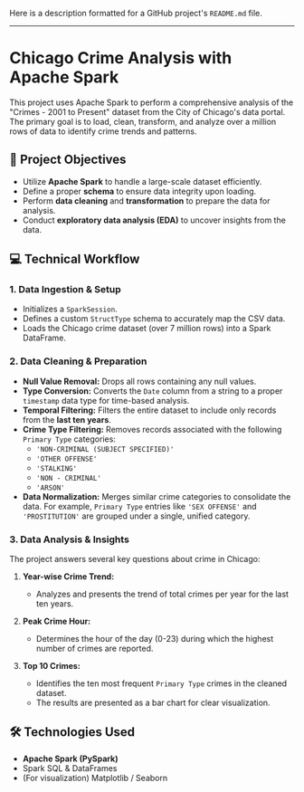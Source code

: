 Here is a description formatted for a GitHub project's `README.md` file.

---

# Chicago Crime Analysis with Apache Spark

This project uses Apache Spark to perform a comprehensive analysis of the "Crimes - 2001 to Present" dataset from the City of Chicago's data portal. The primary goal is to load, clean, transform, and analyze over a million rows of data to identify crime trends and patterns.

## 🚀 Project Objectives

* Utilize **Apache Spark** to handle a large-scale dataset efficiently.
* Define a proper **schema** to ensure data integrity upon loading.
* Perform **data cleaning** and **transformation** to prepare the data for analysis.
* Conduct **exploratory data analysis (EDA)** to uncover insights from the data.

## 💻 Technical Workflow

### 1. Data Ingestion & Setup
* Initializes a `SparkSession`.
* Defines a custom `StructType` schema to accurately map the CSV data.
* Loads the Chicago crime dataset (over 7 million rows) into a Spark DataFrame.

### 2. Data Cleaning & Preparation
* **Null Value Removal:** Drops all rows containing any null values.
* **Type Conversion:** Converts the `Date` column from a string to a proper `timestamp` data type for time-based analysis.
* **Temporal Filtering:** Filters the entire dataset to include only records from the **last ten years**.
* **Crime Type Filtering:** Removes records associated with the following `Primary Type` categories:
    * `'NON-CRIMINAL (SUBJECT SPECIFIED)'`
    * `'OTHER OFFENSE'`
    * `'STALKING'`
    * `'NON - CRIMINAL'`
    * `'ARSON'`
* **Data Normalization:** Merges similar crime categories to consolidate the data. For example, `Primary Type` entries like `'SEX OFFENSE'` and `'PROSTITUTION'` are grouped under a single, unified category.

### 3. Data Analysis & Insights
The project answers several key questions about crime in Chicago:

1.  **Year-wise Crime Trend:**
    * Analyzes and presents the trend of total crimes per year for the last ten years.

2.  **Peak Crime Hour:**
    * Determines the hour of the day (0-23) during which the highest number of crimes are reported.

3.  **Top 10 Crimes:**
    * Identifies the ten most frequent `Primary Type` crimes in the cleaned dataset.
    * The results are presented as a bar chart for clear visualization.

## 🛠️ Technologies Used

* **Apache Spark (PySpark)**
* Spark SQL & DataFrames
* (For visualization) Matplotlib / Seaborn
